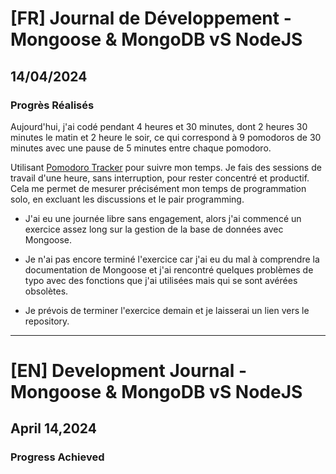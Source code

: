 # [FR] Journal de Développement - Mongoose & MongoDB vS NodeJS

## 14/04/2024

### Progrès Réalisés

Aujourd'hui, j'ai codé pendant 4 heures et 30 minutes, dont 2 heures 30 minutes le matin et 2 heure le soir, ce qui correspond à 9 pomodoros de 30 minutes avec une pause de 5 minutes entre chaque pomodoro.

Utilisant [Pomodoro Tracker](https://pomodoro-tracker.com/) pour suivre mon temps. Je fais des sessions de travail d'une heure, sans interruption, pour rester concentré et productif. Cela me permet de mesurer précisément mon temps de programmation solo, en excluant les discussions et le pair programming.

- J'ai eu une journée libre sans engagement, alors j'ai commencé un exercice assez long sur la gestion de la base de données avec Mongoose.

- Je n'ai pas encore terminé l'exercice car j'ai eu du mal à comprendre la documentation de Mongoose et j'ai rencontré quelques problèmes de typo avec des fonctions que j'ai utilisées mais qui se sont avérées obsolètes.

- Je prévois de terminer l'exercice demain et je laisserai un lien vers le repository.

---

# [EN] Development Journal - Mongoose & MongoDB vS NodeJS

## April 14,2024

### Progress Achieved
